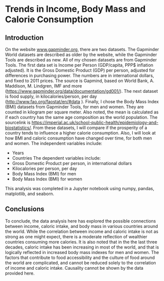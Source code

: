 # Trends in Income, Body Mass and Calorie Consumption

## Introduction
On the website www.gapminder.org, there are two datasets. The Gapminder World datasets are described as older by the website, while the Gapminder Tools are described as new. All of my chosen datasets are from Gapminder Tools.
The first data set is Income per Person (GDP/capita, PPP$ inflation adjusted). It is the Gross Domestic Product (GDP) per person, adjusted for differences in purchasing power. The numbers are in international dollars, and fixed to 2011 prices. The source is Gapmind, based on World Bank, A. Maddison, M. Lindgren, IMF and more (https://www.gapminder.org/data/documentation/gd001/).
The next dataset is food supply, in kilocalories/person, per day (http://www.fao.org/faostat/en/#data ).
Finally, I chose the Body Mass Index (BMI) datasets from Gapminder Tools, for men and women. They are counted in kilogram per square meter. Also noted, the mean is calculated as if each country has the same age composition as the world population. The sourcelink is https://imperial.ac.uk/school-public-health/epidemiology-and-biostatistics/.
From these datasets, I will compare if the prosperity of a country tends to influence a higher calorie consumption. Also, I will look at how BMI and caloric consumption have changed over time, for both men and women.
The independent variables include:
- Years
- Countries
The dependent variables include:
- Gross Domestic Product per person, in international dollars
- Kilocalories per person, per day
- Body Mass Index (BMI) for men
- Body Mass Index (BMI) for women

This analysis was completed in a Jupyter notebook using numpy, pandas, matplotlib, and seaborn.

## Conclusions
To conclude, the data analysis here has explored the possible connections between income, caloric intake, and body mass in various countries around the world. While the correlation between income and caloric intake is not as strong as one might expect, there is a moderate reflection of wealthier countries consuming more calories. It is also noted that in the the last three decades, caloric intake has been increasing in most of the world, and that is logically reflected in increased body mass indexes for men and women. The factors that contribute to food accessibility and the culture of food around the world are complicated, and cannot be reduced solely to the correlation of income and caloric intake. Causality cannot be shown by the data provided here.
